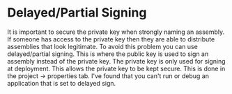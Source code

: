 # Delayed/Partial Signing

It is important to secure the private key when strongly naming an assembly. If
someone has access to the private key then they are able to distribute
assemblies that look legitimate. To avoid this problem you can use
delayed/partial signing. This is where the public key is used to sign an
assembly instead of the private key. The private key is only used for signing
at deployment. This allows the private key to be kept secure. This is done in
the project -> properties tab. I've found that you can't run or debug an
application that is set to delayed sign.
<!--stackedit_data:
eyJoaXN0b3J5IjpbMjA5MzI2NjI2NSwtNzIyMTc3ODc5XX0=
-->